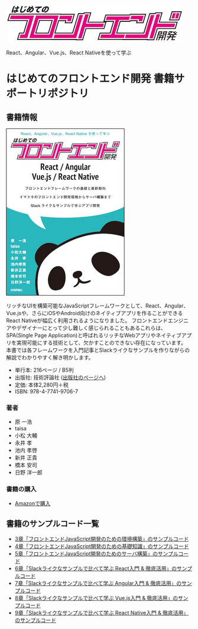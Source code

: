 ![React、Angular、Vue.js、React Nativeを使って学ぶ はじめてのフロントエンド開発](public/img/title_logo_small.png "React、Angular、Vue.js、React Nativeを使って学ぶ はじめてのフロントエンド開発")

React、Angular、Vue.js、React Nativeを使って学ぶ

# はじめてのフロントエンド開発 書籍サポートリポジトリ

## 書籍情報

![React、Angular、Vue.js、React Nativeを使って学ぶ はじめてのフロントエンド開発書影](public/img/book_thumbnail.png "React、Angular、Vue.js、React Nativeを使って学ぶ はじめてのフロントエンド開発書影")

リッチなUIを構築可能なJavaScriptフレームワークとして、React、Angular、Vue.jsや、さらにiOSやAndroid向けのネイティブアプリを作ることができるReact Nativeが幅広く利用されるようになりました。
フロントエンドエンジニアやデザイナーにとって少し難しく感じられることもあるこれらは、SPA(Single Page Application)と呼ばれるリッチなWebアプリやネイティブアプリを実現可能にする技術として、欠かすことのできない存在になっています。
本書では各フレームワークを入門記事とSlackライクなサンプルを作りながらの解説でわかりやすく解き明かします。

- 単行本: 216ページ / B5判
- 出版社: 技術評論社 ([出版社のページへ](http://gihyo.jp/book/2018/978-4-7741-9706-7))
- 定価: 本体2,280円＋税
- ISBN: 978-4-7741-9706-7

### 著者

- 原 一浩
- taisa
- 小松 大輔
- 永井 孝
- 池内 孝啓
- 新井 正貴
- 橋本 安司
- 日野 洋一郎

### 書籍の購入

- [Amazonで購入](https://www.amazon.co.jp/dp/4774197068/)

## 書籍のサンプルコード一覧

- [3章「フロントエンドJavaScript開発のための環境構築」のサンプルコード](https://github.com/okachijs/jsframeworkbook/tree/master/2_3_dev)
- [4章「フロントエンドJavaScript開発のための基礎知識」のサンプルコード](https://github.com/okachijs/jsframeworkbook/tree/master/2_4_syntax)
- [5章「フロントエンドJavaScript開発のためのサーバ構築」のサンプルコード](https://github.com/okachijs/jsframeworkbook/tree/master/2_5_server)
- [6章「Slackライクなサンプルで比べて学ぶ React入門 & 徹底活用」のサンプルコード](https://github.com/okachijs/jsframeworkbook/tree/master/3_6_react)
- [7章「Slackライクなサンプルで比べて学ぶ Angular入門 & 徹底活用」のサンプルコード](https://github.com/okachijs/jsframeworkbook/tree/master/3_7_angular)
- [8章「Slackライクなサンプルで比べて学ぶ Vue.js入門 & 徹底活用」のサンプルコード](https://github.com/okachijs/jsframeworkbook/tree/master/3_8_vue_js)
- [9章「Slackライクなサンプルで比べて学ぶ React Native入門 & 徹底活用」のサンプルコード](https://github.com/okachijs/jsframeworkbook/tree/master/4_9_react_native)


